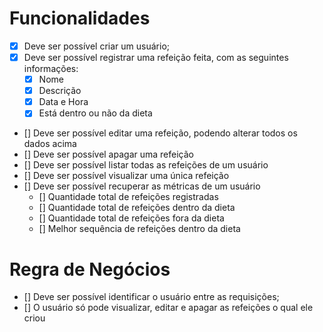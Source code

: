 # Funcionalidades

- [x] Deve ser possível criar um usuário;
- [x] Deve ser possível registrar uma refeição feita, com as seguintes informações:
  - [x] Nome
  - [x] Descrição
  - [x] Data e Hora
  - [x] Está dentro ou não da dieta
- [] Deve ser possível editar uma refeição, podendo alterar todos os dados acima
- [] Deve ser possível apagar uma refeição
- [] Deve ser possível listar todas as refeições de um usuário
- [] Deve ser possível visualizar uma única refeição
- [] Deve ser possível recuperar as métricas de um usuário
    - [] Quantidade total de refeições registradas
    - [] Quantidade total de refeições dentro da dieta
    - [] Quantidade total de refeições fora da dieta
    - [] Melhor sequência de refeições dentro da dieta
  
# Regra de Negócios

- [] Deve ser possível identificar o usuário entre as requisições;
- [] O usuário só pode visualizar, editar e apagar as refeições o qual ele criou